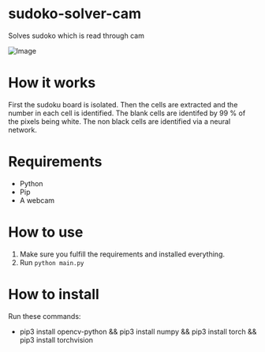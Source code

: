 # sudoko-solver-cam
Solves sudoko which is read through cam

![Image](./img/solver.gif "icon")

# How it works
First the sudoku board is isolated. Then the cells are extracted and the number in each cell is identified. The blank cells are identifed by 99 % of the pixels being white. The non black cells are identified via a neural network.

# Requirements
* Python 
* Pip
* A webcam

# How to use
1. Make sure you fulfill the requirements and installed everything.
3. Run ``` python main.py ```

# How to install
Run these commands:
* pip3 install opencv-python && pip3 install numpy && pip3 install torch && pip3 install torchvision 


